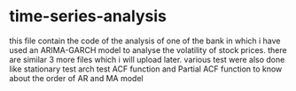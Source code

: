 # time-series-analysis
this file contain the code of the analysis of one of the bank in which i have used an ARIMA-GARCH model to analyse the volatility of stock prices.
there are similar 3 more files which i will upload later. 
various test were also done like stationary test 
arch test
ACF function and Partial ACF function to know about the order of AR and MA model
